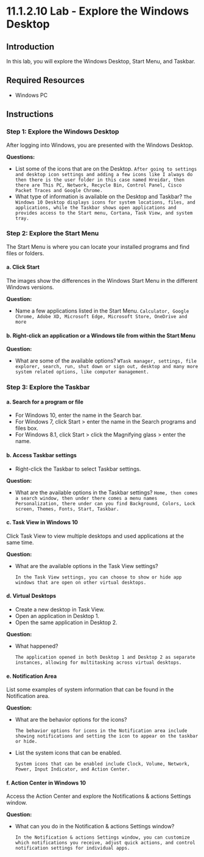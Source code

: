 # 11.1.2.10 Lab - Explore the Windows Desktop

## Introduction
In this lab, you will explore the Windows Desktop, Start Menu, and Taskbar.

## Required Resources
- Windows PC

## Instructions

### Step 1: Explore the Windows Desktop
After logging into Windows, you are presented with the Windows Desktop.

**Questions:**
- List some of the icons that are on the Desktop.
  `After going to settings and desktop icon settings and adding a few icons like I always do then there is the user folder in this case named Hreidar, then there are This PC, Network, Recycle Bin, Control Panel, Cisco Packet Traces and Google Chrome.`
- What type of information is available on the Desktop and Taskbar?
  `The Windows 10 Desktop displays icons for system locations, files, and applications, while the Taskbar shows open applications and provides access to the Start menu, Cortana, Task View, and system tray.`

### Step 2: Explore the Start Menu
The Start Menu is where you can locate your installed programs and find files or folders.

#### a. Click Start
The images show the differences in the Windows Start Menu in the different Windows versions.

**Question:**
- Name a few applications listed in the Start Menu.
  `Calculator, Google Chrome, Adobe XD, Microsoft Edge, Microsoft Store, OneDrive and more`

#### b. Right-click an application or a Windows tile from within the Start Menu
**Question:**
- What are some of the available options?
  `WTask manager, settings, file explorer, search, run, shut down or sign out, desktop and many more system related options, like computer management.`

### Step 3: Explore the Taskbar

#### a. Search for a program or file
- For Windows 10, enter the name in the Search bar.
- For Windows 7, click Start > enter the name in the Search programs and files box.
- For Windows 8.1, click Start > click the Magnifying glass > enter the name.

#### b. Access Taskbar settings
- Right-click the Taskbar to select Taskbar settings.

**Question:**
- What are the available options in the Taskbar settings?
  `Home, then comes a search window, then under there comes a menu names Personalization, there under can you find Background, Colors, Lock screen, Themes, Fonts, Start, Taskbar.`

#### c. Task View in Windows 10
Click Task View to view multiple desktops and used applications at the same time.

**Question:**
- What are the available options in the Task View settings?
  
  `In the Task View settings, you can choose to show or hide app windows that are open on other virtual desktops.`

#### d. Virtual Desktops
- Create a new desktop in Task View.
- Open an application in Desktop 1.
- Open the same application in Desktop 2.

**Question:**
- What happened?
  
  `The application opened in both Desktop 1 and Desktop 2 as separate instances, allowing for multitasking across virtual desktops.`

#### e. Notification Area
List some examples of system information that can be found in the Notification area.

**Question:**
- What are the behavior options for the icons?
  
  `The behavior options for icons in the Notification area include showing notifications and setting the icon to appear on the taskbar or hide.`

- List the system icons that can be enabled.
  
  `System icons that can be enabled include Clock, Volume, Network, Power, Input Indicator, and Action Center.`

#### f. Action Center in Windows 10
Access the Action Center and explore the Notifications & actions Settings window.

**Question:**
- What can you do in the Notification & actions Settings window?
  
  `In the Notification & actions Settings window, you can customize which notifications you receive, adjust quick actions, and control notification settings for individual apps.`


